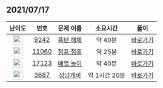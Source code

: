 ## 2021/07/17
| 난이도 | 번호 | 문제 이름 | 소요시간 | 풀이 
|:------:|:----:|:---------:|:------:|:------:|
| <img height="25px" width="25px" src="https://static.solved.ac/tier_small/5.svg"/> | [9242](https://www.acmicpc.net/problem/9242) | [폭탄 해체](https://www.acmicpc.net/problem/9242) | 약 40분 | [바로가기](https://github.com/MinsangKong/DailyProblem/blob/main/07-17/1-1.py)| 
| <img height="25px" width="25px" src="https://static.solved.ac/tier_small/9.svg"/> | [11060](https://www.acmicpc.net/problem/11060) | [점프 점프](https://www.acmicpc.net/problem/11060) | 약 25분 | [바로가기](https://github.com/MinsangKong/DailyProblem/blob/main/07-17/2.py)|
| <img height="25px" width="25px" src="https://static.solved.ac/tier_small/9.svg"/> | [17123](https://www.acmicpc.net/problem/17123) | [배열 놀이](https://www.acmicpc.net/problem/17123) | 약 40분 | [바로가기](https://github.com/MinsangKong/DailyProblem/blob/main/07-17/3-1.py)| 
| <img height="25px" width="25px" src="https://static.solved.ac/tier_small/14.svg"/> | [3687](https://www.acmicpc.net/problem/3687) | [성냥개비](https://www.acmicpc.net/problem/3687) | 약 1시간 20분 | [바로가기](https://github.com/MinsangKong/DailyProblem/blob/main/07-17/4.py)|